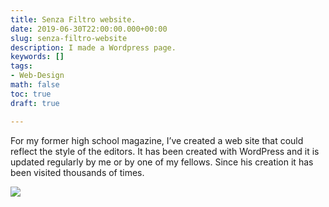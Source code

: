 ```yaml
---
title: Senza Filtro website.
date: 2019-06-30T22:00:00.000+00:00
slug: senza-filtro-website
description: I made a Wordpress page.
keywords: []
tags:
- Web-Design
math: false
toc: true
draft: true

---
```

For my former high school magazine, I’ve created a web site that could reflect the style of the editors. It has been created with WordPress and it is updated regularly by me or by one of my fellows. Since his creation it has been visited thousands of times.

![](/uploads/senza-filtro.jpg)
